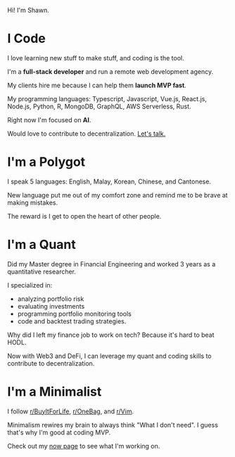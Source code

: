 Hi! I'm Shawn.

# I Code

I love learning new stuff to make stuff, and coding is the tool.

I'm a **full-stack developer** and run a remote web development agency.

My clients hire me because I can help them **launch MVP fast**.

My programming languages: Typescript, Javascript, Vue.js, React.js, Node.js, Python, R, MongoDB, GraphQL, AWS Serverless, Rust.

Right now I'm focused on **AI**.

Would love to contribute to decentralization. [Let's talk.](/contact)

# I'm a Polygot

I speak 5 languages: English, Malay, Korean, Chinese, and Cantonese.

New language put me out of my comfort zone and remind me to be brave at making mistakes.

The reward is I get to open the heart of other people.

# I'm a Quant

Did my Master degree in Financial Engineering and worked 3 years as a quantitative researcher.

I specialized in:

- analyzing portfolio risk
- evaluating investments
- programming portfolio monitoring tools
- code and backtest trading strategies.

Why did I left my finance job to work on tech? Because it's hard to beat HODL.

Now with Web3 and DeFi, I can leverage my quant and coding skills to contribute to decentralization.

# I'm a Minimalist

I follow [r/BuyItForLife](https://www.reddit.com/r/BuyItForLife/), [r/OneBag](https://www.reddit.com/r/onebag/), and [r/Vim](https://www.reddit.com/r/vim/).

Minimalism rewires my brain to always think "What I don't need". I guess that's why I'm good at coding MVP.

Check out my [now page](/now) to see what I'm working on.
